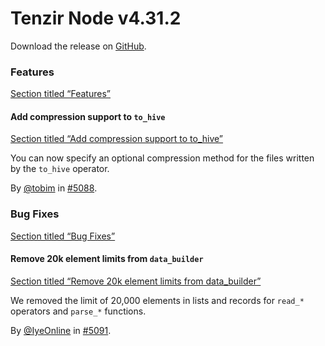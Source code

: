 # Tenzir Node v4.31.2

Download the release on [GitHub](https://github.com/tenzir/tenzir/releases/tag/v4.31.2).

### Features

[Section titled “Features”](#features)

#### Add compression support to `to_hive`

[Section titled “Add compression support to to\_hive”](#add-compression-support-to-to_hive)

You can now specify an optional compression method for the files written by the `to_hive` operator.

By [@tobim](https://github.com/tobim) in [#5088](https://github.com/tenzir/tenzir/pull/5088).

### Bug Fixes

[Section titled “Bug Fixes”](#bug-fixes)

#### Remove 20k element limits from `data_builder`

[Section titled “Remove 20k element limits from data\_builder”](#remove-20k-element-limits-from-data_builder)

We removed the limit of 20,000 elements in lists and records for `read_*` operators and `parse_*` functions.

By [@IyeOnline](https://github.com/IyeOnline) in [#5091](https://github.com/tenzir/tenzir/pull/5091).